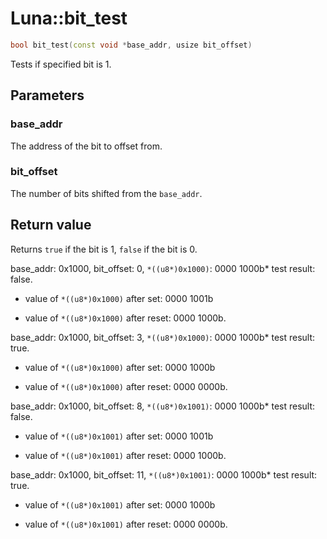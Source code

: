 # Luna::bit_test

```c++
bool bit_test(const void *base_addr, usize bit_offset)
```

Tests if specified bit is 1. 



## Parameters
### base_addr
The address of the bit to offset from. 

### bit_offset
The number of bits shifted from the `base_addr`. 

## Return value
Returns `true` if the bit is 1, `false` if the bit is 0. 


base_addr: 0x1000, bit_offset: 0, `*((u8*)0x1000)`: 0000 1000b* test result: false.

* value of `*((u8*)0x1000)` after set: 0000 1001b

* value of `*((u8*)0x1000)` after reset: 0000 1000b.

base_addr: 0x1000, bit_offset: 3, `*((u8*)0x1000)`: 0000 1000b* test result: true.

* value of `*((u8*)0x1000)` after set: 0000 1000b

* value of `*((u8*)0x1000)` after reset: 0000 0000b.

base_addr: 0x1000, bit_offset: 8, `*((u8*)0x1001)`: 0000 1000b* test result: false.

* value of `*((u8*)0x1001)` after set: 0000 1001b

* value of `*((u8*)0x1001)` after reset: 0000 1000b.

base_addr: 0x1000, bit_offset: 11, `*((u8*)0x1001)`: 0000 1000b* test result: true.

* value of `*((u8*)0x1001)` after set: 0000 1000b

* value of `*((u8*)0x1001)` after reset: 0000 0000b. 

